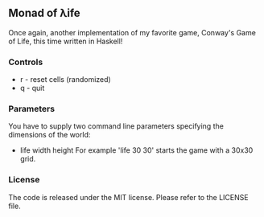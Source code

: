 ## Monad of λife
Once again, another implementation of my favorite game, Conway's Game of Life, this time written in Haskell!

### Controls
* r - reset cells (randomized)
* q - quit

### Parameters
You have to supply two command line parameters specifying the dimensions of the world:
* life width height
For example 'life 30 30' starts the game with a 30x30 grid.

### License
The code is released under the MIT license. Please refer to the LICENSE file.
